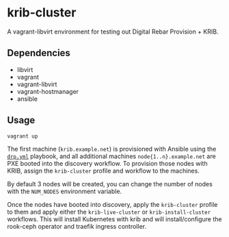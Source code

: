 # krib-cluster

A vagrant-libvirt environment for testing out Digital Rebar Provision + KRIB.

## Dependencies
- libvirt
- vagrant
- vagrant-libvirt
- vagrant-hostmanager
- ansible

## Usage
`vagrant up`

The first machine (`krib.example.net`) is provisioned with Ansible using the [`drp.yml`](drp.yml) playbook,
and all additional machines `node{1..n}.example.net` are PXE booted into the discovery workflow. To provision those
nodes with KRIB, assign the `krib-cluster` profile and workflow to the machines.

By default 3 nodes will be created, you can change the number of nodes with the `NUM_NODES` environment variable.

Once the nodes have booted into discovery, apply the `krib-cluster` profile to them and apply either the
`krib-live-cluster` or `krib-install-cluster` workflows. This will install Kubernetes with krib and will
install/configure the rook-ceph operator and traefik ingress controller.
